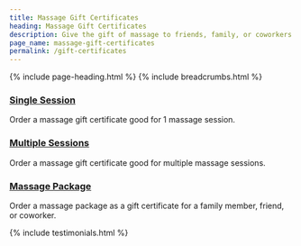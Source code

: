 ```yaml
---
title: Massage Gift Certificates
heading: Massage Gift Certificates
description: Give the gift of massage to friends, family, or coworkers
page_name: massage-gift-certificates
permalink: /gift-certificates
---
```


{% include page-heading.html %}
{% include breadcrumbs.html %}

<!--=== Profile ===-->
<div class="container content profile">
  <div class="row">
    <div class="col-md-4">
      <div class="thumbnails thumbnail-style thumbnail-kenburn">
        <div class="caption">
          <h3><a class="hover-effect" href="#">Single Session</a></h3>
          <p>Order a massage gift certificate good for 1 massage session.</p>
        </div>
      </div>
    </div>
    <div class="col-md-4">
      <div class="thumbnails thumbnail-style thumbnail-kenburn">
        <div class="caption">
          <h3><a class="hover-effect" href="#">Multiple Sessions</a></h3>
          <p>Order a massage gift certificate good for multiple massage sessions.</p>
        </div>
      </div>
    </div>
    <div class="col-md-4">
      <div class="thumbnails thumbnail-style thumbnail-kenburn">
        <div class="caption">
          <h3><a class="hover-effect" href="#">Massage Package </a></h3>
          <p>Order a massage package as a gift certificate for a family member, friend, or coworker.</p>
        </div>
      </div>
    </div>
  </div>
  {% include testimonials.html %}
</div>
<!--=== End Profile ===-->
